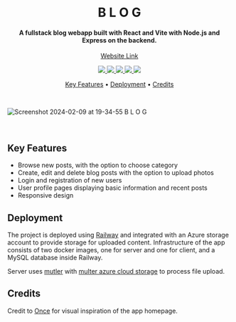 
<h1 align="center">
  <br>
   B L O G
  <br>
</h1>

<h4 align="center">A fullstack blog webapp built with React and Vite with Node.js and Express on the backend.</h4>
<p  align="center">
 <a href="https://mysql-blog.up.railway.app/">
   Website Link
  </a>
</p>



<p align="center">
  <a href="https://react.dev/">
    <img src="https://img.shields.io/badge/-React-252525?logo=react&style=for-the-badge"
    >
  </a>
   <a href="https://vitejs.dev/">
    <img src="https://img.shields.io/badge/-Vite-252525?logo=vite&style=for-the-badge"
    >
  </a>
  <a href="https://nodejs.org/en">
    <img src="https://img.shields.io/badge/-Node.Js-252525?logo=node.js&style=for-the-badge"
    >
  </a>
<a href="https://expressjs.com/">
    <img src="https://img.shields.io/badge/-Express-252525?logo=express&style=for-the-badge"
    >
  </a>
  <a href="https://www.mysql.com/">
    <img src="https://img.shields.io/badge/-MySQL-252525?logo=mysql&style=for-the-badge"
    >
  </a>
</p>



<p align="center">
    <a href="#key-features">Key Features</a> •
        <a href="#Deployment">Deployment</a> •
  <a href="#credits">Credits</a>
</p>

<br/>

![Screenshot 2024-02-09 at 19-34-55 B L O G](https://github.com/ka1x/blog-mysql-app/assets/104195913/b3423921-9c4c-48fa-b7d2-5236998d8474)

<br/>

## Key Features

- Browse new posts, with the option to choose category
- Create, edit and delete blog posts with the option to upload photos
- Login and registration of new users
- User profile pages displaying basic information and recent posts
- Responsive design

## Deployment

The project is deployed using [Railway](https://railway.app/) and integrated with an Azure storage account to provide storage for uploaded content. Infrastructure of the app consists of two docker images, one for server and one for client, and a MySQL database inside Railway. 

Server uses [mutler](https://www.npmjs.com/package/multer) with [multer azure cloud storage](https://www.npmjs.com/package/multer-azure-blob-storage) to process file upload.

## Credits

Credit to [Once](https://oncetheme.com/) for visual inspiration of the app homepage.

<br/>
